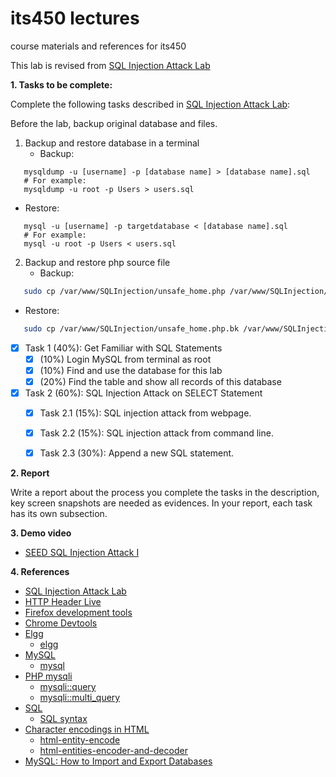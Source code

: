 # its450 lectures

course materials and references for its450

This lab is revised from [SQL Injection Attack Lab](https://seedsecuritylabs.org/Labs_16.04/Web/Web_SQL_Injection/)

**1. Tasks to be complete:**

Complete the following tasks described in [SQL Injection Attack Lab](./refs/WebSQLInjection.pdf):

Before the lab, backup original database and files.
1. Backup and restore database in a terminal
   * Backup: 
```mysql   
   mysqldump -u [username] -p [database name] > [database name].sql
   # For example: 
   mysqldump -u root -p Users > users.sql
```   
   * Restore: 
```mysql   
   mysql -u [username] -p targetdatabase < [database name].sql
   # For example: 
   mysql -u root -p Users < users.sql
```   
2. Backup and restore php source file
   * Backup: 
```bash   
   sudo cp /var/www/SQLInjection/unsafe_home.php /var/www/SQLInjection/unsafe_home.php.bk
```   
   * Restore: 
```bash   
   sudo cp /var/www/SQLInjection/unsafe_home.php.bk /var/www/SQLInjection/unsafe_home.php
```

- [x] Task 1 (40%): Get Familiar with SQL Statements
  - [X] (10%) Login MySQL from terminal as root
  - [X] (10%) Find and use the database for this lab
  - [X] (20%) Find the table and show all records of this database
- [x] Task 2 (60%): SQL Injection Attack on SELECT Statement
  - [X] Task 2.1 (15%): SQL injection attack from webpage.
  - [X] Task 2.2 (15%): SQL injection attack from command line.
  - [X] Task 2.3 (30%): Append a new SQL statement.



**2. Report**

Write a report about the process you complete the tasks in the description, key screen snapshots are needed as evidences. In your report, each task has its own subsection.


**3. Demo video**
* [SEED SQL Injection Attack I](https://youtu.be/LXP_hbc7DJY)

**4. References**
* [SQL Injection Attack Lab](https://seedsecuritylabs.org/Labs_16.04/Web/Web_SQL_Injection/)
* [HTTP Header Live](https://addons.mozilla.org/en-US/firefox/addon/http-header-live/)
* [Firefox development tools](https://developer.mozilla.org/en-US/docs/Tools)
* [Chrome Devtools](https://developers.google.com/web/tools/chrome-devtools)
* [Elgg](https://en.wikipedia.org/wiki/Elgg_(software))
  * [elgg](https://elgg.org/)
* [MySQL](https://en.wikipedia.org/wiki/MySQL)
  * [mysql](https://www.mysql.com/)
* [PHP mysqli](https://www.php.net/manual/en/class.mysqli.php)
  * [mysqli::query](https://www.php.net/manual/en/mysqli.query.php)
  * [mysqli::multi_query](https://www.php.net/manual/en/mysqli.multi-query.php)
* [SQL](https://en.wikipedia.org/wiki/SQL)
  * [SQL syntax](https://en.wikipedia.org/wiki/SQL_syntax)
* [Character encodings in HTML](https://en.wikipedia.org/wiki/Character_encodings_in_HTML)
  * [html-entity-encode](https://devpal.co/html-entity-encode/)
  * [html-entities-encoder-and-decoder](https://www.web2generators.com/html-based-tools/online-html-entities-encoder-and-decoder)
* [MySQL: How to Import and Export Databases](https://www.digitalocean.com/community/tutorials/how-to-import-and-export-databases-and-reset-a-root-password-in-mysql)
